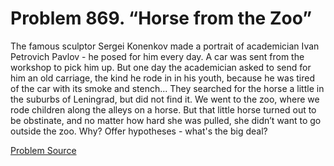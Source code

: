 # Problem 869. “Horse from the Zoo”

The famous sculptor Sergei Konenkov made a portrait of academician Ivan Petrovich Pavlov - he posed for him every day. A car was sent from the workshop to pick him up. But one day the academician asked to send for him an old carriage, the kind he rode in in his youth, because he was tired of the car with its smoke and stench... They searched for the horse a little in the suburbs of Leningrad, but did not find it. We went to the zoo, where we rode children along the alleys on a horse. But that little horse turned out to be obstinate, and no matter how hard she was pulled, she didn’t want to go outside the zoo. Why? Offer hypotheses - what's the big deal?

[Problem Source](https://www.trizland.ru/tasks/1733/)
